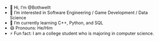 - 👋 Hi, I’m @Bothwellt
- 👀 I’m interested in Software Engineering / Game Development / Data Science
- 🌱 I’m currently learning C++, Python, and SQL
- 😄 Pronouns: He/Him
- ⚡ Fun fact: I am a college student who is majoring in computer science. 
